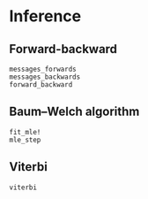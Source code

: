 # Inference

## Forward-backward

```@docs
messages_forwards
messages_backwards
forward_backward
```

## Baum–Welch algorithm

```@docs
fit_mle!
mle_step
```

## Viterbi

```@docs
viterbi
```
